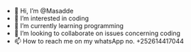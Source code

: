 - 👋 Hi, I’m @Masadde
- 👀 I’m interested in coding
- 🌱 I’m currently learning programming
- 💞️ I’m looking to collaborate on issues concerning coding
- 📫 How to reach me on my whatsApp no. +252614417044

<!---
Masadde/Masadde is a ✨ special ✨ repository because its `README.md` (this file) appears on your GitHub profile.
You can click the Preview link to take a look at your changes.
--->

